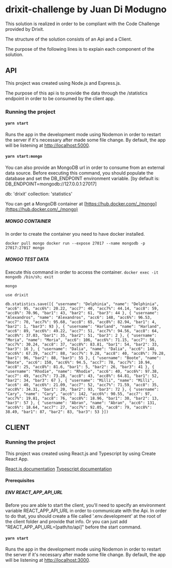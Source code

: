 # drixit-challenge by Juan Di Modugno

This solution is realized in order to be compliant with the Code Challenge provided by Drixit.

The structure of the solution consists of an Api and a Client.

The purpose of the following lines is to explain each component of the solution.

## API

This project was created using Node.js and Express.js.

The purpose of this api is to provide the data through the /statistics endpoint in order to be consumed by the client app.

### Running the project

#### `yarn start`

Runs the app in the development mode using Nodemon in order to restart the server if it's necessary after made some file change. 
By default, the app will be listening at [http://localhost:5000](http://localhost:5000).

#### `yarn start:mongo`

You can also provide an MongoDB url in order to consume from an external data source.
Before executing this command, you should populate the database and set the DB_ENDPOINT environment variable. [by default is: DB_ENDPOINT=mongodb://127.0.0.1:27017]

db: 'drixit'
collection: 'statistics'

You can get a MongoDB container at [https://hub.docker.com/_/mongo](https://hub.docker.com/_/mongo)

##### MONGO CONTAINER

In order to create the container you need to have docker installed.

``
  docker pull mongo
  docker run --expose 27017 --name mongodb -p 27017:27017 mongo
``

##### MONGO TEST DATA

Execute this command in order to access the container.
``docker exec -it mongodb /bin/sh; exit``

``mongo``

``use drixit``

``db.statistics.save([{
    "username": "Delphinia",
    "name": "Delphinia",
    "acc6": 95,
    "acc6%": 20.22,
    "acc7": 40,
    "acc7%": 44.14,
    "acc8": 59,
    "acc8%": 70.96,
    "bar1": 43,
    "bar2": 61,
    "bar3": 44
  }, {
    "username": "Alexandros",
    "name": "Alexandros",
    "acc6": 148,
    "acc6%": 96.53,
    "acc7": 70,
    "acc7%": 95.68,
    "acc8": 65,
    "acc8%": 82.94,
    "bar1": 4,
    "bar2": 1,
    "bar3": 93
  }, {
    "username": "Harland",
    "name": "Harland",
    "acc6": 89,
    "acc6%": 49.22,
    "acc7": 51,
    "acc7%": 94.56,
    "acc8": 64,
    "acc8%": 37.03,
    "bar1": 35,
    "bar2": 51,
    "bar3": 2
  }, {
    "username": "Moria",
    "name": "Moria",
    "acc6": 106,
    "acc6%": 71.15,
    "acc7": 56,
    "acc7%": 30.24,
    "acc8": 37,
    "acc8%": 83.81,
    "bar1": 54,
    "bar2": 33,
    "bar3": 16
  }, {
    "username": "Dalia",
    "name": "Dalia",
    "acc6": 148,
    "acc6%": 67.39,
    "acc7": 88,
    "acc7%": 9.28,
    "acc8": 40,
    "acc8%": 79.28,
    "bar1": 96,
    "bar2": 88,
    "bar3": 55
  }, {
    "username": "Boote",
    "name": "Boote",
    "acc6": 150,
    "acc6%": 94.5,
    "acc7": 78,
    "acc7%": 10.94,
    "acc8": 25,
    "acc8%": 81.6,
    "bar1": 5,
    "bar2": 26,
    "bar3": 41
  }, {
    "username": "Rhodie",
    "name": "Rhodie",
    "acc6": 40,
    "acc6%": 97.38,
    "acc7": 49,
    "acc7%": 73.28,
    "acc8": 43,
    "acc8%": 64.81,
    "bar1": 52,
    "bar2": 34,
    "bar3": 67
  }, {
    "username": "Milli",
    "name": "Milli",
    "acc6": 40,
    "acc6%": 21.09,
    "acc7": 52,
    "acc7%": 71.59,
    "acc8": 35,
    "acc8%": 34.31,
    "bar1": 20,
    "bar2": 93,
    "bar3": 72
  }, {
    "username": "Cary",
    "name": "Cary",
    "acc6": 142,
    "acc6%": 90.55,
    "acc7": 97,
    "acc7%": 19.81,
    "acc8": 76,
    "acc8%": 18.96,
    "bar1": 30,
    "bar2": 13,
    "bar3": 57
  }, {
    "username": "Abran",
    "name": "Abran",
    "acc6": 131,
    "acc6%": 18.64,
    "acc7": 27,
    "acc7%": 92.05,
    "acc8": 79,
    "acc8%": 38.49,
    "bar1": 87,
    "bar2": 83,
    "bar3": 53
  }])``

## CLIENT

### Running the project

This project was created using React.js and Typescript by using Create React App.

[React.js documentation](https://reactjs.org/)
[Typescript documentation](https://www.typescriptlang.org/)

#### Prerequisites

##### ENV REACT_APP_API_URL

Before you are able to start the client, you'll need to specify an environment variable REACT_APP_API_URL in order to communicate with the Api.
In order to do that, you should create a file called '.env.development' at the root of the client folder and provide that info. Or you can just add "REACT_APP_API_URL=[path/to/api]" before the start command.

#### `yarn start`

Runs the app in the development mode using Nodemon in order to restart the server if it's necessary after made some file change. 
By default, the app will be listening at [http://localhost:3000](http://localhost:3000).

